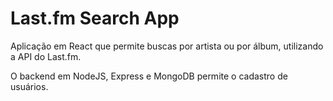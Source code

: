 # Last.fm Search App

Aplicação em React que permite buscas por artista ou por álbum, utilizando a API do Last.fm.

O backend em NodeJS, Express e MongoDB permite o cadastro de usuários.
